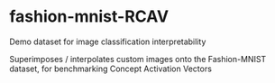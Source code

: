 # fashion-mnist-RCAV

Demo dataset for image classification interpretability

Superimposes / interpolates custom images onto the Fashion-MNIST dataset, for benchmarking Concept Activation Vectors
